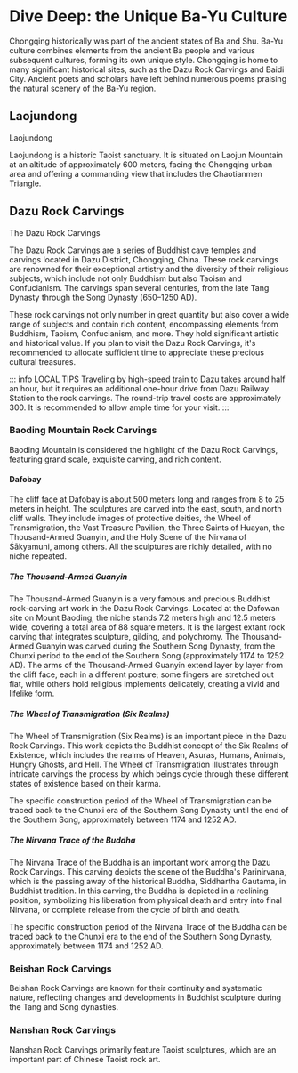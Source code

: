 # Dive Deep: the Unique Ba-Yu Culture

Chongqing historically was part of the ancient states of Ba and Shu. Ba-Yu culture combines elements from the ancient Ba people and various subsequent cultures, forming its own unique style. Chongqing is home to many significant historical sites, such as the Dazu Rock Carvings and Baidi City. Ancient poets and scholars have left behind numerous poems praising the natural scenery of the Ba-Yu region.

## Laojundong

<Chinese word="老君洞">
<template #pinyin>lǎo jūn dòng</template>
Laojundong
</Chinese>

Laojundong is a historic Taoist sanctuary. It is situated on Laojun Mountain at an altitude of approximately 600 meters, facing the Chongqing urban area and offering a commanding view that includes the Chaotianmen Triangle.

<YouTube link="https://youtu.be/ubmyiaAGfns?si=TdQhtyn345Il0VyE&t=1147">
<template #cover><img src="../assets/youtube/la-cina-e-un-posto-da-pazzi.jpg" /></template>
<template #title>la città più ASSURDA che non conoscevi! la CINA è un posto da pazzi!</template>
<template #author>Nicolò Balini</template>
<template #description>Hiking up a mountain in Chongqing to find a Daoist temple, it was dark by the time I arrived; going back the next day, I saw some stunning views of Chongqing from there; Chongqing is worth staying a few more days.</template>
</YouTube>

## Dazu Rock Carvings

<Chinese word="大足石刻">
<template #pinyin>dà zú shí kè</template>
The Dazu Rock Carvings
</Chinese>

The Dazu Rock Carvings are a series of Buddhist cave temples and carvings located in Dazu District, Chongqing, China. These rock carvings are renowned for their exceptional artistry and the diversity of their religious subjects, which include not only Buddhism but also Taoism and Confucianism. The carvings span several centuries, from the late Tang Dynasty through the Song Dynasty (650–1250 AD).

These rock carvings not only number in great quantity but also cover a wide range of subjects and contain rich content, encompassing elements from Buddhism, Taoism, Confucianism, and more. They hold significant artistic and historical value. If you plan to visit the Dazu Rock Carvings, it's recommended to allocate sufficient time to appreciate these precious cultural treasures.

::: info LOCAL TIPS
Traveling by high-speed train to Dazu takes around half an hour, but it requires an additional one-hour drive from Dazu Railway Station to the rock carvings. The round-trip travel costs are approximately <CNY>300</CNY>. It is recommended to allow ample time for your visit.
:::

<Map height="40vh" points="105.789404,29.746896,Baoding Mountain Rock Carvings|105.709792,29.713152,Beishan Rock Carvings|105.719822,29.683812,Nanshan Rock Carvings"></Map>

### Baoding Mountain Rock Carvings

Baoding Mountain is considered the highlight of the Dazu Rock Carvings, featuring grand scale, exquisite carving, and rich content.

#### Dafobay

The cliff face at Dafobay is about 500 meters long and ranges from 8 to 25 meters in height. The sculptures are carved into the east, south, and north cliff walls. They include images of protective deities, the Wheel of Transmigration, the Vast Treasure Pavilion, the Three Saints of Huayan, the Thousand-Armed Guanyin, and the Holy Scene of the Nirvana of Śākyamuni, among others. All the sculptures are richly detailed, with no niche repeated.

##### The Thousand-Armed Guanyin

The Thousand-Armed Guanyin is a very famous and precious Buddhist rock-carving art work in the Dazu Rock Carvings. Located at the Dafowan site on Mount Baoding, the niche stands 7.2 meters high and 12.5 meters wide, covering a total area of 88 square meters. It is the largest extant rock carving that integrates sculpture, gilding, and polychromy. The Thousand-Armed Guanyin was carved during the Southern Song Dynasty, from the Chunxi period to the end of the Southern Song (approximately 1174 to 1252 AD). The arms of the Thousand-Armed Guanyin extend layer by layer from the cliff face, each in a different posture; some fingers are stretched out flat, while others hold religious implements delicately, creating a vivid and lifelike form.

##### The Wheel of Transmigration (Six Realms)

The Wheel of Transmigration (Six Realms) is an important piece in the Dazu Rock Carvings. This work depicts the Buddhist concept of the Six Realms of Existence, which includes the realms of Heaven, Asuras, Humans, Animals, Hungry Ghosts, and Hell. The Wheel of Transmigration illustrates through intricate carvings the process by which beings cycle through these different states of existence based on their karma.

The specific construction period of the Wheel of Transmigration can be traced back to the Chunxi era of the Southern Song Dynasty until the end of the Southern Song, approximately between 1174 and 1252 AD.

##### The Nirvana Trace of the Buddha

The Nirvana Trace of the Buddha is an important work among the Dazu Rock Carvings. This carving depicts the scene of the Buddha's Parinirvana, which is the passing away of the historical Buddha, Siddhartha Gautama, in Buddhist tradition. In this carving, the Buddha is depicted in a reclining position, symbolizing his liberation from physical death and entry into final Nirvana, or complete release from the cycle of birth and death.

The specific construction period of the Nirvana Trace of the Buddha can be traced back to the Chunxi era to the end of the Southern Song Dynasty, approximately between 1174 and 1252 AD.

### Beishan Rock Carvings

Beishan Rock Carvings are known for their continuity and systematic nature, reflecting changes and developments in Buddhist sculpture during the Tang and Song dynasties.

### Nanshan Rock Carvings

Nanshan Rock Carvings primarily feature Taoist sculptures, which are an important part of Chinese Taoist rock art.
